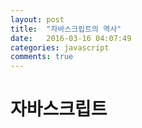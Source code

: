```yaml
---
layout: post
title:  "자바스크립트의 역사"
date:   2016-03-16 04:07:49
categories: javascript
comments: true
---
```


# 자바스크립트
